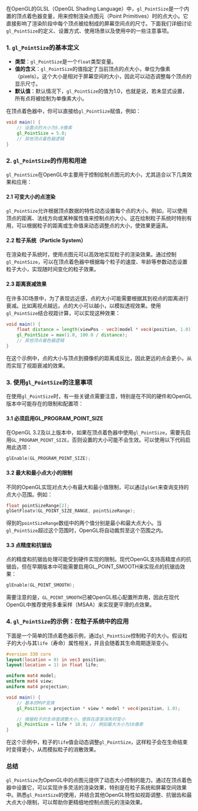 在OpenGL的GLSL（OpenGL Shading Language）中，`gl_PointSize`是一个内置的顶点着色器变量，用来控制渲染点图元（Point Primitives）时的点大小。它直接影响了渲染阶段中每个顶点被绘制成的屏幕空间点的尺寸。下面我们详细讨论`gl_PointSize`的定义、设置方式、使用场景以及使用中的一些注意事项。

### 1. `gl_PointSize`的基本定义
- **类型**：`gl_PointSize`是一个`float`类型变量。
- **值的含义**：`gl_PointSize`的值指定了当前顶点的点大小，单位为像素（pixels）。这个大小是相对于屏幕空间的大小，因此可以动态调整每个顶点的显示尺寸。
- **默认值**：默认情况下，`gl_PointSize`的值为1.0，也就是说，若未显式设置，所有点将被绘制为单像素大小。

在顶点着色器中，你可以直接给`gl_PointSize`赋值，例如：
```glsl
void main() {
    // 设置点的大小为5.0像素
    gl_PointSize = 5.0;
    // 其他顶点着色器逻辑
}
```

### 2. `gl_PointSize`的作用和用途
`gl_PointSize`在OpenGL中主要用于控制绘制点图元的大小，尤其适合以下几类效果和应用：

#### 2.1 可变大小的点渲染
`gl_PointSize`允许根据顶点数据的特性动态设置每个点的大小。例如，可以使用顶点的距离、法线方向或某种属性值来控制点的大小。这在绘制粒子系统时特别有用，可以根据粒子的距离或生命值来动态调整点的大小，使效果更逼真。

#### 2.2 粒子系统（Particle System）
在渲染粒子系统时，使用点图元可以高效地实现粒子的渲染效果。通过控制`gl_PointSize`，可以在顶点着色器中根据每个粒子的速度、年龄等参数动态设置粒子大小，实现随时间变化的粒子效果。

#### 2.3 距离衰减效果
在许多3D场景中，为了表现远近感，点的大小可能需要根据其到视点的距离进行衰减。比如离视点越远，点的大小可以越小，以模拟透视效果。使用`gl_PointSize`结合视距计算，可以实现这种效果：

```glsl
void main() {
    float distance = length(viewPos - vec3(model * vec4(position, 1.0)));
    gl_PointSize = max(1.0, 100.0 / distance);
    // 其他顶点着色器逻辑
}
```

在这个示例中，点的大小与顶点到摄像机的距离成反比，因此更远的点会更小，从而实现了视距衰减的效果。

### 3. 使用`gl_PointSize`的注意事项
在使用`gl_PointSize`时，有一些关键点需要注意，特别是在不同的硬件和OpenGL版本中可能存在的限制和配置项：

#### 3.1 必须启用GL_PROGRAM_POINT_SIZE
在OpenGL 3.2及以上版本中，如果在顶点着色器中使用`gl_PointSize`，需要先启用`GL_PROGRAM_POINT_SIZE`，否则设置的大小可能不会生效。可以使用以下代码启用此选项：

```cpp
glEnable(GL_PROGRAM_POINT_SIZE);
```

#### 3.2 最大和最小点大小的限制
不同的OpenGL实现对点大小有最大和最小值限制，可以通过`glGet`来查询支持的点大小范围。例如：

```cpp
float pointSizeRange[2];
glGetFloatv(GL_POINT_SIZE_RANGE, pointSizeRange);
```

得到的`pointSizeRange`数组中的两个值分别是最小和最大点大小。当`gl_PointSize`超过这个范围时，OpenGL将自动裁剪至这个范围之内。

#### 3.3 点精度和抗锯齿
点的精度和抗锯齿处理可能受到硬件实现的限制。现代OpenGL支持高精度点的抗锯齿，但在早期版本中可能需要启用GL_POINT_SMOOTH来实现点的抗锯齿效果：

```cpp
glEnable(GL_POINT_SMOOTH);
```

需要注意的是，`GL_POINT_SMOOTH`已被OpenGL核心配置所弃用，因此在现代OpenGL中推荐使用多重采样（MSAA）来实现更平滑的点效果。

### 4. `gl_PointSize`的示例：在粒子系统中的应用
下面是一个简单的顶点着色器示例，通过`gl_PointSize`控制粒子的大小。假设粒子的大小与其`life`（寿命）属性相关，并且会随着其生命周期逐渐变小。

```glsl
#version 330 core
layout(location = 0) in vec3 position;
layout(location = 1) in float life;

uniform mat4 model;
uniform mat4 view;
uniform mat4 projection;

void main() {
    // 基本的MVP变换
    gl_Position = projection * view * model * vec4(position, 1.0);

    // 根据粒子的生命值调整大小，使其在逐渐消失时变小
    gl_PointSize = life * 10.0; // 例如最大大小为10像素
}
```

在这个示例中，粒子的`life`值会动态调整`gl_PointSize`，这样粒子会在生命结束时变得更小，从而模拟粒子的消散效果。

### 总结
`gl_PointSize`为OpenGL中的点图元提供了动态大小控制的能力。通过在顶点着色器中设置它，可以实现许多灵活的渲染效果，特别是在粒子系统和屏幕空间效果中。熟悉`gl_PointSize`的使用，并结合其他OpenGL特性如视距调整、抗锯齿和最大点大小限制，可以帮助你更精细地控制点图元的渲染效果。